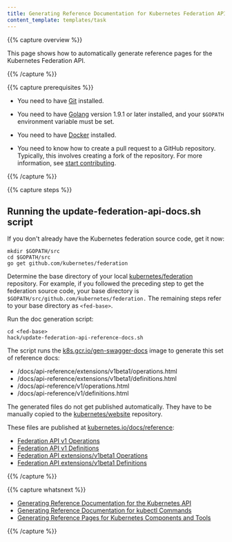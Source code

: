 ```yaml
---
title: Generating Reference Documentation for Kubernetes Federation API
content_template: templates/task
---
```


{{% capture overview %}}

This page shows how to automatically generate reference pages for the
Kubernetes Federation API.

{{% /capture %}}


{{% capture prerequisites %}}

* You need to have
[Git](https://git-scm.com/book/en/v2/Getting-Started-Installing-Git)
installed.

* You need to have
[Golang](https://golang.org/doc/install) version 1.9.1 or later installed,
and your `$GOPATH` environment variable must be set.

* You need to have
[Docker](https://docs.docker.com/engine/installation/) installed.

* You need to know how to create a pull request to a GitHub repository.
Typically, this involves creating a fork of the repository. For more
information, see
[start contributing](/docs/contribute/start/).

{{% /capture %}}


{{% capture steps %}}

## Running the update-federation-api-docs.sh script

If you don't already have the Kubernetes federation source code, get it now:

```shell
mkdir $GOPATH/src
cd $GOPATH/src
go get github.com/kubernetes/federation
```

Determine the base directory of your local
[kubernetes/federation](https://github.com/kubernetes/federation) repository.
For example, if you followed the preceding step to get the federation source
code, your base directory is `$GOPATH/src/github.com/kubernetes/federation.`
The remaining steps refer to your base directory as `<fed-base>`.

Run the doc generation script:

```shell
cd <fed-base>
hack/update-federation-api-reference-docs.sh
```

The script runs the
[k8s.gcr.io/gen-swagger-docs](https://console.cloud.google.com/gcr/images/google-containers/GLOBAL/gen-swagger-docs?gcrImageListquery=%255B%255D&gcrImageListpage=%257B%2522t%2522%253A%2522%2522%252C%2522i%2522%253A0%257D&gcrImageListsize=50&gcrImageListsort=%255B%257B%2522p%2522%253A%2522uploaded%2522%252C%2522s%2522%253Afalse%257D%255D)
image to generate this set of reference docs:

* /docs/api-reference/extensions/v1beta1/operations.html
* /docs/api-reference/extensions/v1beta1/definitions.html
* /docs/api-reference/v1/operations.html
* /docs/api-reference/v1/definitions.html

The generated files do not get published automatically. They have to be manually copied to the
[kubernetes/website](https://github.com/kubernetes/website/tree/master/content/en/docs/reference/generated)
repository.

These files are published at
[kubernetes.io/docs/reference](/docs/reference/):

* [Federation API v1 Operations](https://kubernetes.io/docs/reference/federation/v1/operations/)
* [Federation API v1 Definitions](https://kubernetes.io/docs/reference/federation/v1/definitions/)
* [Federation API extensions/v1beta1 Operations](https://kubernetes.io/docs/reference/federation/extensions/v1beta1/operations/)
* [Federation API extensions/v1beta1 Definitions](https://kubernetes.io/docs/reference/federation/extensions/v1beta1/definitions/)

{{% /capture %}}

{{% capture whatsnext %}}

* [Generating Reference Documentation for the Kubernetes API](/docs/home/contribute/generated-reference/kubernetes-api/)
* [Generating Reference Documentation for kubectl Commands](/docs/home/contribute/generated-reference/kubectl/)
* [Generating Reference Pages for Kubernetes Components and Tools](/docs/home/contribute/generated-reference/kubernetes-components/)

{{% /capture %}}



